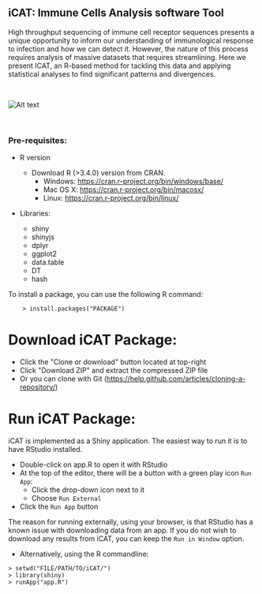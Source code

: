 ## iCAT: Immune Cells Analysis software Tool

High throughput sequencing of immune cell receptor sequences presents a unique opportunity to inform our understanding of immunological response to infection and how we can detect it. However, the nature of this process requires analysis of massive datasets that requires streamlining. Here we present ICAT, an R-based method for tackling this data and applying statistical analyses to find significant patterns and divergences.

<br/>

![Alt text](/screenshot/icat.jpg?raw=true "Screeshot")

<br/>

### Pre-requisites:

* R version
  * Download R (>3.4.0) version from CRAN.
    * Windows: https://cran.r-project.org/bin/windows/base/
    * Mac OS X: https://cran.r-project.org/bin/macosx/
    * Linux: https://cran.r-project.org/bin/linux/

* Libraries:
    - shiny
    - shinyjs
    - dplyr
    - ggplot2
    - data.table
    - DT
    - hash

To install a package, you can use the following R command:

        > install.packages("PACKAGE") 

# Download iCAT Package:

* Click the "Clone or download" button located at top-right
* Click "Download ZIP" and extract the compressed ZIP file
* Or you can clone with Git (https://help.github.com/articles/cloning-a-repository/)


# Run iCAT Package:

iCAT is implemented as a Shiny application. The easiest way to run it is to have RStudio installed.
- Double-click on app.R to open it with RStudio
- At the top of the editor, there will be a button with a green play icon `Run App`:
    * Click the drop-down icon next to it
    * Choose `Run External`
- Click the `Run App` button

The reason for running externally, using your browser, is that RStudio has a known issue with downloading data from an app. If you do not wish to download any results from iCAT, you can keep the `Run in Window` option.

* Alternatively, using the R commandline:
```
> setwd("FILE/PATH/TO/iCAT/")
> library(shiny)
> runApp("app.R")
```

